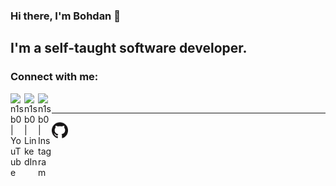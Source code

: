 ### Hi there, I'm Bohdan  👋

## I'm a self-taught software developer.

### Connect with me:

[<img align="left" alt="n1sb0 | YouTube" width="22px" src="https://cdn.jsdelivr.net/npm/simple-icons@v3/icons/youtube.svg" />][youtube]
[<img align="left" alt="n1sb0 | LinkedIn" width="22px" src="https://cdn.jsdelivr.net/npm/simple-icons@v3/icons/linkedin.svg" />][linkedin]
[<img align="left" alt="n1sb0 | Instagram" width="22px" src="https://cdn.jsdelivr.net/npm/simple-icons@v3/icons/instagram.svg" />][instagram]

<br/>

---

[<img align="left" alt="GitHub" width="26px" src="https://raw.githubusercontent.com/github/explore/78df643247d429f6cc873026c0622819ad797942/topics/github/github.png" />][github]

[github]: https://github.com/n1sb0?tab=repositories
[youtube]: https://www.youtube.com/channel/UCBNfKqXTbyZUR1SYRz-f45g?view_as=subscriber
[instagram]: https://instagram.com/n1sb0
[linkedin]: https://www.linkedin.com/in/bohdan-sivak-b630921b2/
